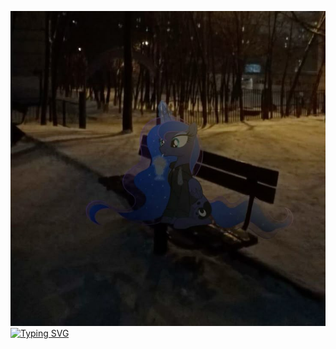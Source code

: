 [![Watch the video](luna.jpg)](https://github.com/AestheticLuna/AestheticLuna/raw/refs/heads/main/luna.mp4)
[![Typing SVG](https://readme-typing-svg.herokuapp.com?color=%CF9FFF&lines=影が深いほど、光もまた強くなる🐈‍⬛)](https://git.io/typing-svg)
